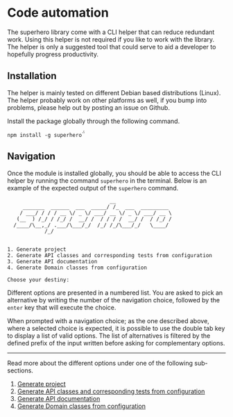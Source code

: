 # Code automation

The superhero library come with a CLI helper that can reduce redundant work. Using this helper is not required if you like to work with the library. The helper is only a suggested tool that could serve to aid a developer to hopefully progress productivity.

## Installation

The helper is mainly tested on different Debian based distributions (Linux). The helper probably work on other platforms as well, if you bump into problems, please help out by posting an issue on Github.

Install the package globally through the following command.

`npm install -g superhero`̈́

## Navigation

Once the module is installed globally, you should be able to access the CLI helper by running the command `superhero` in the terminal. Below is an example of the expected output of the `superhero` command.

```
                                 __
     _______  ______  ___  _____/ /_  ___  _________
    / ___/ / / / __ \/ _ \/ ___/ __ \/ _ \/ ___/ __ \
   (__  ) /_/ / /_/ /  __/ /  / / / /  __/ /  / /_/ /
  /____/\__,_/ .___/\___/_/  /_/ /_/\___/_/   \____/
            /_/


1. Generate project
2. Generate API classes and corresponding tests from configuration
3. Generate API documentation
4. Generate Domain classes from configuration

Choose your destiny:
```

Different options are presented in a numbered list. You are asked to pick an alternative by writing the number of the navigation choice, followed by the `enter` key that will execute the choice.

When prompted with a navigation choice; as the one described above, where a selected choice is expected, it is possible to use the double tab key to display a list of valid options. The list of alternatives is filtered by the defined prefix of the input written before asking for complementary options.

---

Read more about the different options under one of the following sub-sections.

1. [Generate project](generate-project.md)
2. [Generate API classes and corresponding tests from configuration](generate-api-classes-and-tests.md)
3. [Generate API documentation](generate-api-documentation.md)
4. [Generate Domain classes from configuration](generate-domain-classes.md)
